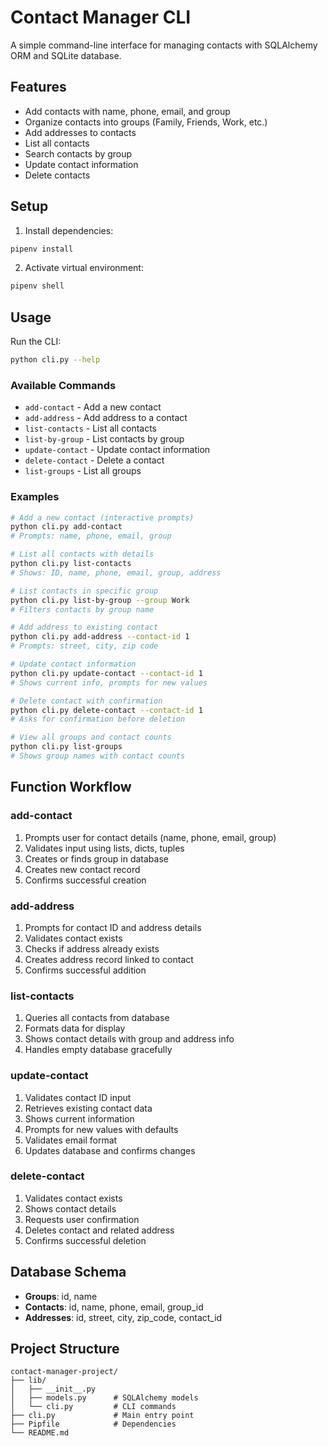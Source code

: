 # Contact Manager CLI

A simple command-line interface for managing contacts with SQLAlchemy ORM and SQLite database.

## Features

- Add contacts with name, phone, email, and group
- Organize contacts into groups (Family, Friends, Work, etc.)
- Add addresses to contacts
- List all contacts
- Search contacts by group
- Update contact information
- Delete contacts

## Setup

1. Install dependencies:
```bash
pipenv install
```

2. Activate virtual environment:
```bash
pipenv shell
```

## Usage

Run the CLI:
```bash
python cli.py --help
```

### Available Commands

- `add-contact` - Add a new contact
- `add-address` - Add address to a contact
- `list-contacts` - List all contacts
- `list-by-group` - List contacts by group
- `update-contact` - Update contact information
- `delete-contact` - Delete a contact
- `list-groups` - List all groups

### Examples

```bash
# Add a new contact (interactive prompts)
python cli.py add-contact
# Prompts: name, phone, email, group

# List all contacts with details
python cli.py list-contacts
# Shows: ID, name, phone, email, group, address

# List contacts in specific group
python cli.py list-by-group --group Work
# Filters contacts by group name

# Add address to existing contact
python cli.py add-address --contact-id 1
# Prompts: street, city, zip code

# Update contact information
python cli.py update-contact --contact-id 1
# Shows current info, prompts for new values

# Delete contact with confirmation
python cli.py delete-contact --contact-id 1
# Asks for confirmation before deletion

# View all groups and contact counts
python cli.py list-groups
# Shows group names with contact counts
```

## Function Workflow

### add-contact
1. Prompts user for contact details (name, phone, email, group)
2. Validates input using lists, dicts, tuples
3. Creates or finds group in database
4. Creates new contact record
5. Confirms successful creation

### add-address
1. Prompts for contact ID and address details
2. Validates contact exists
3. Checks if address already exists
4. Creates address record linked to contact
5. Confirms successful addition

### list-contacts
1. Queries all contacts from database
2. Formats data for display
3. Shows contact details with group and address info
4. Handles empty database gracefully

### update-contact
1. Validates contact ID input
2. Retrieves existing contact data
3. Shows current information
4. Prompts for new values with defaults
5. Validates email format
6. Updates database and confirms changes

### delete-contact
1. Validates contact exists
2. Shows contact details
3. Requests user confirmation
4. Deletes contact and related address
5. Confirms successful deletion

## Database Schema

- **Groups**: id, name
- **Contacts**: id, name, phone, email, group_id
- **Addresses**: id, street, city, zip_code, contact_id

## Project Structure

```
contact-manager-project/
├── lib/
│   ├── __init__.py
│   ├── models.py      # SQLAlchemy models
│   └── cli.py         # CLI commands
├── cli.py             # Main entry point
├── Pipfile            # Dependencies
└── README.md
```